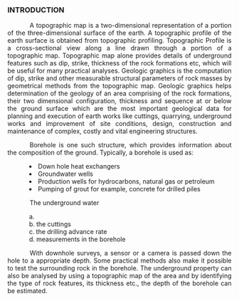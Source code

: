 ### INTRODUCTION<br>

<p style="text-indent:50px;text-align:justify">A topographic map is a two-dimensional representation of a portion of the three-dimensional surface of the earth. A topographic profile of the earth surface is obtained from topographic profiling. Topographic Profile is a cross-sectional view along a line drawn through a portion of a topographic map. Topographic map alone provides details of underground features such as dip, strike, thickness of the rock formations etc, which will be useful for many practical analyses. Geologic graphics is the computation of dip, strike and other measurable structural parameters of rock masses by geometrical methods from the topographic map. Geologic graphics helps determination of the geology of an area comprising of the rock formations, their two dimensional configuration, thickness and sequence at or below the ground surface which are the most important geological data for planning and execution of earth works like cuttings, quarrying, underground works and improvement of site conditions, design, construction and maintenance of complex, costly and vital engineering structures.</p>

<p style="text-indent:50px;text-align:justify">Borehole is one such structure, which provides information about the composition of the ground. Typically, a borehole is used as:</p>

<ul style="text-indent:25px;text-align:justify;list-style-position:inside">
<li>Down hole heat exchangers</li>
<li>Groundwater wells</li> 
<li>Production wells for hydrocarbons, natural gas or petroleum</li>
<li>Pumping of grout for example, concrete for drilled piles</li>
</ul>

<p style="text-indent:50px;text-align:justify">The underground water</p>

<ol style="text-indent:25px;text-align:justify;list-style-position:inside;list-style-type:lower-alpha">
<li></li>
<li>the cuttings</li>
<li>the drilling advance rate</li>
<li> measurements in the borehole</li>
</ol>

<p style="text-indent:50px;text-align:justify">With downhole surveys, a sensor or a camera is passed down the hole to a appropriate depth. Some practical methods also make it possible to test the surrounding rock in the borehole. The underground property can also be analysed by using a topographic map of the area and by identifying the type of rock features, its thickness etc., the depth of the borehole can be estimated.</p>
